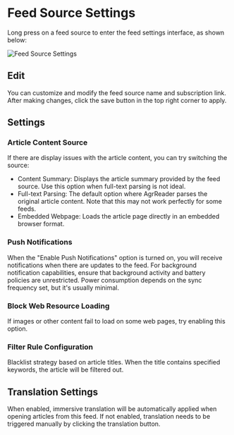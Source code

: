# Feed Source Settings
Long press on a feed source to enter the feed settings interface, as shown below:

![Feed Source Settings](/images/feed-info1.webp)

## Edit
You can customize and modify the feed source name and subscription link. After making changes, click the save button in the top right corner to apply.

## Settings
### Article Content Source
If there are display issues with the article content, you can try switching the source:
- Content Summary: Displays the article summary provided by the feed source. Use this option when full-text parsing is not ideal.
- Full-text Parsing: The default option where AgrReader parses the original article content. Note that this may not work perfectly for some feeds.
- Embedded Webpage: Loads the article page directly in an embedded browser format.

### Push Notifications
When the "Enable Push Notifications" option is turned on, you will receive notifications when there are updates to the feed. For background notification capabilities, ensure that background activity and battery policies are unrestricted. Power consumption depends on the sync frequency set, but it's usually minimal.

### Block Web Resource Loading
If images or other content fail to load on some web pages, try enabling this option.

### Filter Rule Configuration
Blacklist strategy based on article titles. When the title contains specified keywords, the article will be filtered out.

## Translation Settings
When enabled, immersive translation will be automatically applied when opening articles from this feed. If not enabled, translation needs to be triggered manually by clicking the translation button.